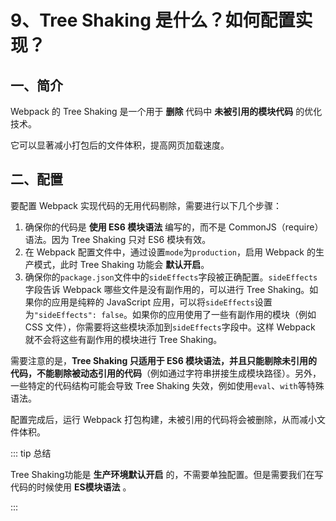 # 9、Tree Shaking 是什么？如何配置实现？

## 一、简介

Webpack 的 Tree Shaking 是一个用于 **删除** 代码中 **未被引用的模块代码** 的优化技术。

它可以显著减小打包后的文件体积，提高网页加载速度。

## 二、配置

要配置 Webpack 实现代码的无用代码剔除，需要进行以下几个步骤：

1. 确保你的代码是 **使用 ES6 模块语法** 编写的，而不是 CommonJS（require）语法。因为 Tree Shaking 只对 ES6 模块有效。
2. 在 Webpack 配置文件中，通过设置`mode`为`production`，启用 Webpack 的生产模式，此时 Tree Shaking 功能会 **默认开启**。
3. 确保你的`package.json`文件中的`sideEffects`字段被正确配置。`sideEffects`字段告诉 Webpack 哪些文件是没有副作用的，可以进行 Tree Shaking。如果你的应用是纯粹的 JavaScript 应用，可以将`sideEffects`设置为`"sideEffects": false`。如果你的应用使用了一些有副作用的模块（例如 CSS 文件），你需要将这些模块添加到`sideEffects`字段中。这样 Webpack 就不会将这些有副作用的模块进行 Tree Shaking。

需要注意的是，**Tree Shaking 只适用于 ES6 模块语法，并且只能剔除未引用的代码，不能剔除被动态引用的代码**（例如通过字符串拼接生成模块路径）。另外，一些特定的代码结构可能会导致 Tree Shaking 失效，例如使用`eval`、`with`等特殊语法。

配置完成后，运行 Webpack 打包构建，未被引用的代码将会被删除，从而减小文件体积。

::: tip 总结

Tree Shaking功能是 **生产环境默认开启** 的，不需要单独配置。但是需要我们在写代码的时候使用 **ES模块语法** 。

:::
